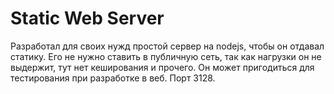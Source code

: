 # Static Web Server
Разработал для своих нужд простой сервер на nodejs, чтобы он отдавал статику. Его не нужно ставить в публичную сеть, так как нагрузки он не выдержит, тут нет кеширования и прочего. Он может пригодиться для тестирования при разработке в веб. Порт 3128.
